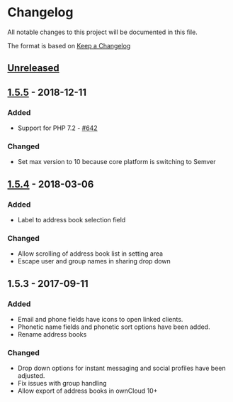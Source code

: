 # Changelog
All notable changes to this project will be documented in this file.

The format is based on [Keep a Changelog](http://keepachangelog.com/en/1.0.0/)

## [Unreleased]

## [1.5.5] - 2018-12-11

### Added

- Support for PHP 7.2 - [#642](https://github.com/owncloud/contacts/issues/642)

### Changed

- Set max version to 10 because core platform is switching to Semver

## [1.5.4] - 2018-03-06

### Added

- Label to address book selection field

### Changed

- Allow scrolling of address book list in setting area
- Escape user and group names in sharing drop down

## 1.5.3 - 2017-09-11

### Added

- Email and phone fields have icons to open linked clients.
- Phonetic name fields and phonetic sort options have been added.
- Rename address books

### Changed

- Drop down options for instant messaging and social profiles have been adjusted.
- Fix issues with group handling
- Allow export of address books in ownCloud 10+

[Unreleased]: https://github.com/owncloud/contacts/compare/v1.5.5...master
[1.5.5]: https://github.com/owncloud/contacts/compare/v1.5.4...v1.5.5
[1.5.4]: https://github.com/owncloud/contacts/compare/v1.5.3...v1.5.4


